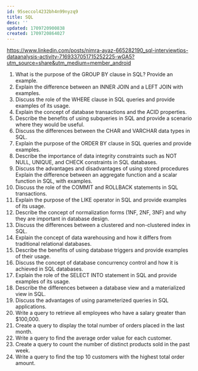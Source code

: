 ```yaml
---
id: 95seccol4232bh4n99nyzq9
title: SQL
desc: ''
updated: 1709720900838
created: 1709720864027
---
```

https://www.linkedin.com/posts/nimra-ayaz-665282190_sql-interviewtips-dataanalysis-activity-7169337051715252225-wGA5?utm_source=share&utm_medium=member_android

1. What is the purpose of the GROUP BY clause in SQL? Provide an example.
2. Explain the difference between an INNER JOIN and a LEFT JOIN with examples.
3. Discuss the role of the WHERE clause in SQL queries and provide examples of its usage.
4. Explain the concept of database transactions and the ACID properties.
5. Describe the benefits of using subqueries in SQL and provide a scenario where they would be useful.
6. Discuss the differences between the CHAR and VARCHAR data types in SQL.
7. Explain the purpose of the ORDER BY clause in SQL queries and provide examples.
8. Describe the importance of data integrity constraints such as NOT NULL, UNIQUE, and CHECK constraints in SQL databases.
9. Discuss the advantages and disadvantages of using stored procedures
Explain the difference between an aggregate function and a scalar function in SQL, with examples.
10. Discuss the role of the COMMIT and ROLLBACK statements in SQL transactions.
11. Explain the purpose of the LIKE operator in SQL and provide examples of its usage.
12. Describe the concept of normalization forms (1NF, 2NF, 3NF) and why they are important in database design.
13. Discuss the differences between a clustered and non-clustered index in SQL.
14. Explain the concept of data warehousing and how it differs from traditional relational databases.
15. Describe the benefits of using database triggers and provide examples of their usage.
16. Discuss the concept of database concurrency control and how it is achieved in SQL databases.
17. Explain the role of the SELECT INTO statement in SQL and provide examples of its usage.
18. Describe the differences between a database view and a materialized view in SQL.
19. Discuss the advantages of using parameterized queries in SQL applications.
20. Write a query to retrieve all employees who have a salary greater than $100,000.
21. Create a query to display the total number of orders placed in the last month.
22. Write a query to find the average order value for each customer.
23. Create a query to count the number of distinct products sold in the past week.
24. Write a query to find the top 10 customers with the highest total order amount.